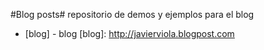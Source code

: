 #Blog posts#
repositorio de demos y ejemplos para el blog
* [blog] - blog
  [blog]: http://javierviola.blogpost.com

